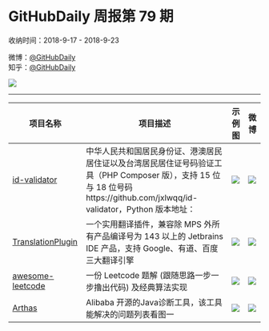 # GitHubDaily 周报第 79 期

收纳时间：2018-9-17 - 2018-9-23

微博：[@GitHubDaily](https://weibo.com/GitHubDaily)    
知乎：[@GitHubDaily](https://www.zhihu.com/people/githubdaily)

![](https://raw.githubusercontent.com/GitHubDaily/GitHubDaily/master/assets/weixin.png)

---

项目名称 | 项目描述 | 示例图 | 微博
--- | --- | --- | ---
[id-validator](status.github_url) | 中华人民共和国居民身份证、港澳居民居住证以及台湾居民居住证号码验证工具（PHP Composer 版），支持 15 位与 18 位号码https://github.com/jxlwqq/id-validator，Python 版本地址： | ![](http://wx3.sinaimg.cn/large/006fiYtfgy1fvg4t44asgj30qv20fqju.jpg) | [![](https://raw.githubusercontent.com/GitHubDaily/GitHubDaily/master/assets/sina_logo.png)](https://weibo.com/5722964389/GAuefEWcY)
[TranslationPlugin](status.github_url) | 一个实用翻译插件，兼容除 MPS 外所有产品编译号为 143 以上的 Jetbrains IDE 产品，支持 Google、有道、百度三大翻译引擎 | ![](http://wx4.sinaimg.cn/large/006fiYtfly1fvf5jn6z2hg30el0eln00.gif) | [![](https://raw.githubusercontent.com/GitHubDaily/GitHubDaily/master/assets/sina_logo.png)](https://weibo.com/5722964389/GAkNLaTw4)
[awesome-leetcode](status.github_url) | 一份 Leetcode 题解 (跟随思路一步一步撸出代码) 及经典算法实现 | ![](http://wx4.sinaimg.cn/large/006fiYtfly1fve40lczloj31hs1xin8j.jpg) | [![](https://raw.githubusercontent.com/GitHubDaily/GitHubDaily/master/assets/sina_logo.png)](https://weibo.com/5722964389/GAbnghyls)
[Arthas](status.github_url) |  Alibaba 开源的Java诊断工具，该工具能解决的问题列表看图一 | ![](http://wx3.sinaimg.cn/large/006fiYtfly1fvbsudvt96j31dw0hsgrb.jpg) | [![](https://raw.githubusercontent.com/GitHubDaily/GitHubDaily/master/assets/sina_logo.png)](https://weibo.com/5722964389/GzJ5LoPqe)
